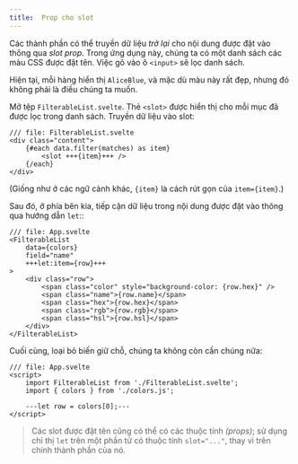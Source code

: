 ```yaml
---
title:  Prop cho slot
---
```


Các thành phần có thể truyền dữ liệu _trở lại_ cho nội dung được đặt vào thông qua _slot prop_. Trong ứng dụng này, chúng ta có một danh sách các màu CSS được đặt tên. Việc gõ vào ô `<input>` sẽ lọc danh sách.

Hiện tại, mỗi hàng hiển thị `AliceBlue`, và mặc dù màu này rất đẹp, nhưng đó không phải là điều chúng ta muốn.

Mở tệp `FilterableList.svelte`. Thẻ `<slot>` được hiển thị cho mỗi mục đã được lọc trong danh sách. Truyền dữ liệu vào slot:

```svelte
/// file: FilterableList.svelte
<div class="content">
	{#each data.filter(matches) as item}
		<slot +++{item}+++ />
	{/each}
</div>
```

(Giống như ở các ngữ cảnh khác, `{item}` là cách rút gọn của `item={item}`.)

Sau đó, ở phía bên kia, tiếp cận dữ liệu trong nội dung được đặt vào thông qua hướng dẫn `let`::

```svelte
/// file: App.svelte
<FilterableList
	data={colors}
	field="name"
	+++let:item={row}+++
>
	<div class="row">
		<span class="color" style="background-color: {row.hex}" />
		<span class="name">{row.name}</span>
		<span class="hex">{row.hex}</span>
		<span class="rgb">{row.rgb}</span>
		<span class="hsl">{row.hsl}</span>
	</div>
</FilterableList>
```

Cuối cùng, loại bỏ biến giữ chỗ, chúng ta không còn cần chúng nữa:

```svelte
/// file: App.svelte
<script>
	import FilterableList from './FilterableList.svelte';
	import { colors } from './colors.js';

	---let row = colors[0];---
</script>
```

> Các slot được đặt tên cũng có thể có các thuộc tính _(props)_; sử dụng chỉ thị `let` trên một phần tử có thuộc tính `slot="..."`, thay vì trên chính thành phần của nó.
